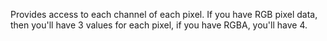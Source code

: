 Provides access to each channel of each pixel. If you have RGB pixel data, then you'll have 3 values for each pixel, if you have RGBA, you'll have 4.
